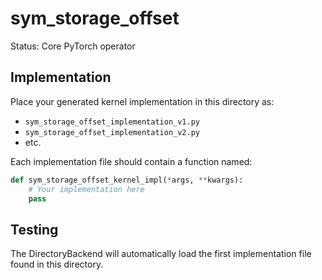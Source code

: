 # sym_storage_offset

Status: Core PyTorch operator

## Implementation

Place your generated kernel implementation in this directory as:
- `sym_storage_offset_implementation_v1.py`
- `sym_storage_offset_implementation_v2.py`
- etc.

Each implementation file should contain a function named:
```python
def sym_storage_offset_kernel_impl(*args, **kwargs):
    # Your implementation here
    pass
```

## Testing

The DirectoryBackend will automatically load the first implementation file found in this directory.
